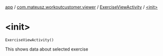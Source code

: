 [app](../../index.md) / [com.mateusz.workoutcustomer.viewer](../index.md) / [ExerciseViewActivity](index.md) / [&lt;init&gt;](./-init-.md)

# &lt;init&gt;

`ExerciseViewActivity()`

This shows data about selected exercise

